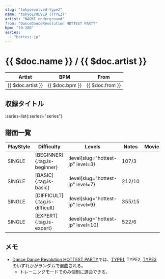```yaml
---
slug: "tokyoevolved-type2"
name: "tokyoEVOLVED (TYPE2)"
artist: "NAOKI underground"
from: "DanceDanceRevolution HOTTEST PARTY"
bpm: "70-280"
series:
  - "hottest-jp"
---
```


# {{ $doc.name }} / {{ $doc.artist }}

|Artist|BPM|From|
|------|---|----|
|{{ $doc.artist }}|{{ $doc.bpm }}|{{ $doc.from }}|

## 収録タイトル

:series-list{:series="series"}

## 譜面一覧

|PlayStyle|Difficulty|Levels|Notes|Movie|
|---------|----------|------|-----|-----|
|SINGLE|[BEGINNER]{.tag.is-beginner}|<div class="field is-grouped is-grouped-multiline"> :level{slug="hottest-jp" level=3}</div>|107/3||
|SINGLE|[BASIC]{.tag.is-basic}|<div class="field is-grouped is-grouped-multiline"> :level{slug="hottest-jp" level=7}</div>|212/10||
|SINGLE|[DIFFICULT]{.tag.is-difficult}|<div class="field is-grouped is-grouped-multiline"> :level{slug="hottest-jp" level=9}</div>|355/15||
|SINGLE|[EXPERT]{.tag.is-expert}|<div class="field is-grouped is-grouped-multiline"> :level{slug="hottest-jp" level=10}</div>|522/6||

## メモ

- [Dance Dance Revolution HOTTEST PARTY](/series/hottest-jp)では、[TYPE1](/songs/tokyoevolved-type1), TYPE2, [TYPE3](/songs/tokyoevolved-type3)のいずれかがランダムで選曲される。
  - トレーニングモードでのみ個別に選曲できる。
